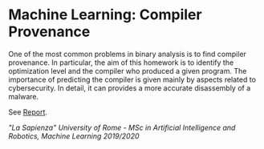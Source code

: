 # Machine Learning: Compiler Provenance
One of the most common problems in binary analysis is to find compiler provenance. In particular, the aim of this homework is to identify the optimization level and the compiler who produced a given program. The importance of predicting the compiler is given mainly by aspects related to cybersecurity. In detail, it can provides a more accurate disassembly of a malware.

See [Report](report.pdf).

*"La Sapienza" University of Rome - MSc in Artificial Intelligence and Robotics, Machine Learning 2019/2020*
